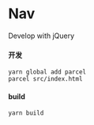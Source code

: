 #  Nav

Develop with jQuery

#### 开发

```
yarn global add parcel
parcel src/index.html
```

#### build

```
yarn build
```
